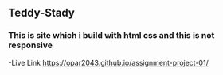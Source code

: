 ## Teddy-Stady 
### This is site which i build with html css and this is not responsive
-Live Link 
https://opar2043.github.io/assignment-project-01/
